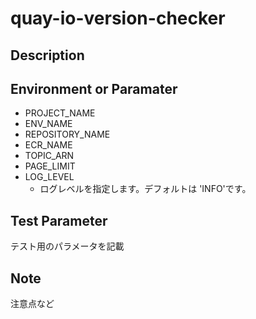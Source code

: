 # quay-io-version-checker

## Description

## Environment or Paramater
- PROJECT_NAME
- ENV_NAME
- REPOSITORY_NAME
- ECR_NAME
- TOPIC_ARN
- PAGE_LIMIT
- LOG_LEVEL
    - ログレベルを指定します。デフォルトは 'INFO'です。

## Test Parameter
テスト用のパラメータを記載

## Note
注意点など
